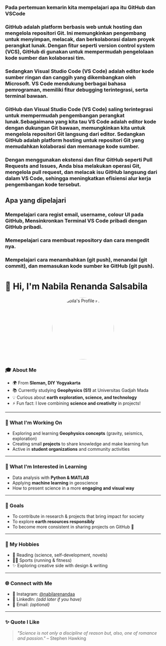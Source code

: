 ### Pada pertemuan kemarin kita mempelajari apa itu GitHub dan VSCode
### GitHub adalah platform berbasis web untuk hosting dan mengelola repositori Git. Ini memungkinkan pengembang untuk menyimpan, melacak, dan berkolaborasi dalam proyek perangkat lunak. Dengan fitur seperti version control system (VCS), GitHub di gunakan untuk mempermudah pengelolaan kode sumber dan kolaborasi tim.
### Sedangkan Visual Studio Code (VS Code) adalah editor kode sumber ringan dan canggih yang dikembangkan oleh Microsoft. VS Code mendukung berbagai bahasa pemrograman, memiliki fitur debugging terintegrasi, serta terminal bawaan.
### GitHub dan Visual Studio Code (VS Code) saling terintegrasi untuk mempermudah pengembangan perangkat lunak.Sebagaimana yang kita tau VS Code adalah editor kode dengan dukungan Git bawaan, memungkinkan kita untuk mengelola repositori Git langsung dari editor. Sedangkan GitHub adalah platform hosting untuk repositori Git yang memudahkan kolaborasi dan memanage kode sumber.
### Dengan menggunakan ekstensi dan fitur GitHub seperti Pull Requests and Issues, Anda bisa melakukan operasi Git, mengelola pull request, dan melacak isu GitHub langsung dari dalam VS Code, sehingga meningkatkan efisiensi alur kerja pengembangan kode tersebut.

## Apa yang dipelajari

### Mempelajari cara regist email, username, colour UI pada GitHub, Mensinkronkan Terminal VS Code pribadi dengan GitHub pribadi.
### Memepelajari cara membuat repository dan cara mengedit nya.
### Mempelajari cara menambahkan (git push), menandai (git commit), dan memasukan kode sumber ke GitHub (git push).

# 👋 Hi, I'm Nabila Renanda Salsabila  

<p align="center">
  <img src="https://drive.google.com/file/d/1UJ6b0-T_1q8LMu8rHizaWHD-OMhpufNa/view?usp=drive_link" alt="Nabila's Profile Photo" width="200" style="border-radius:50%" />
</p>

### 🎓 About Me
- 🌍 From **Sleman, DIY Yogyakarta**  
- 📚 Currently studying **Geophysics (S1)** at Universitas Gadjah Mada  
- 💡 Curious about **earth exploration, science, and technology**  
- ⚡ Fun fact: I love combining **science and creativity** in projects!  

---

### 🔭 What I'm Working On
- Exploring and learning **Geophysics concepts** (gravity, seismics, exploration)  
- Creating small **projects** to share knowledge and make learning fun  
- Active in **student organizations** and community activities  

---

### 🌱 What I'm Interested in Learning
- Data analysis with **Python & MATLAB**  
- Applying **machine learning** in geoscience  
- How to present science in a more **engaging and visual way**  

---

### 🎯 Goals
- To contribute in research & projects that bring impact for society  
- To explore **earth resources responsibly**  
- To become more consistent in sharing projects on GitHub 🚀  

---

### 🎨 My Hobbies
- 📖 Reading (science, self-development, novels)  
- 🏃‍♀️ Sports (running & fitness)  
- ✨ Exploring creative side with design & writing  

---

### 🌐 Connect with Me
- 📸 Instagram: [@nabilarenandaa](https://www.instagram.com/nabilarenandaa)  
- 💼 LinkedIn: _(add later if you have)_  
- 📧 Email: _(optional)_  

---

### ✨ Quote I Like
> *"Science is not only a discipline of reason but, also, one of romance and passion."* – Stephen Hawking  
